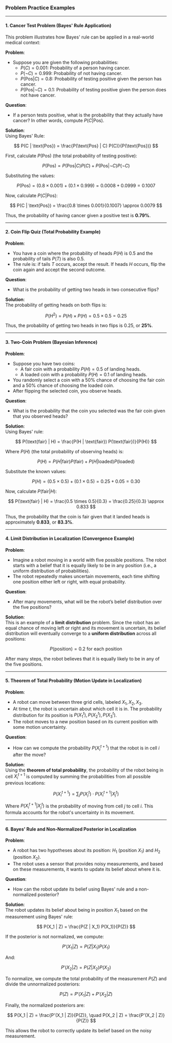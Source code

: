 
### Problem Practice Examples

---

#### 1. **Cancer Test Problem (Bayes' Rule Application)**
This problem illustrates how Bayes' rule can be applied in a real-world medical context:

**Problem**:  
- Suppose you are given the following probabilities:
  - $P(C) = 0.001$: Probability of a person having cancer.
  - $P(\neg C) = 0.999$: Probability of not having cancer.
  - $P(\text{Pos} | C) = 0.8$: Probability of testing positive given the person has cancer.
  - $P(\text{Pos} | \neg C) = 0.1$: Probability of testing positive given the person does not have cancer.
  
**Question**:  
- If a person tests positive, what is the probability that they actually have cancer? In other words, compute $P(C | \text{Pos})$.

**Solution**:  
Using Bayes' Rule:

$$
P(C | \text{Pos}) = \frac{P(\text{Pos} | C) P(C)}{P(\text{Pos})}
$$

First, calculate $P(\text{Pos})$ (the total probability of testing positive):

$$
P(\text{Pos}) = P(\text{Pos} | C) P(C) + P(\text{Pos} | \neg C) P(\neg C)
$$

Substituting the values:

$$
P(\text{Pos}) = (0.8 \times 0.001) + (0.1 \times 0.999) = 0.0008 + 0.0999 = 0.1007
$$

Now, calculate $P(C | \text{Pos})$:

$$
P(C | \text{Pos}) = \frac{0.8 \times 0.001}{0.1007} \approx 0.0079
$$

Thus, the probability of having cancer given a positive test is **0.79%**.

---

#### 2. **Coin Flip Quiz (Total Probability Example)**

**Problem**:
- You have a coin where the probability of heads $P(H)$ is $0.5$ and the probability of tails $P(T)$ is also $0.5$.
- The rule is: if tails $T$ occurs, accept the result. If heads $H$ occurs, flip the coin again and accept the second outcome.

**Question**:  
- What is the probability of getting two heads in two consecutive flips?

**Solution**:  
The probability of getting heads on both flips is:

$$
P(H^2) = P(H) \times P(H) = 0.5 \times 0.5 = 0.25
$$

Thus, the probability of getting two heads in two flips is $0.25$, or **25%**.

---

#### 3. **Two-Coin Problem (Bayesian Inference)**

**Problem**:  
- Suppose you have two coins:
  - A fair coin with a probability $P(H) = 0.5$ of landing heads.
  - A loaded coin with a probability $P(H) = 0.1$ of landing heads.
- You randomly select a coin with a 50% chance of choosing the fair coin and a 50% chance of choosing the loaded coin.
- After flipping the selected coin, you observe heads.

**Question**:  
- What is the probability that the coin you selected was the fair coin given that you observed heads?

**Solution**:  
Using Bayes' rule:

$$
P(\text{fair} | H) = \frac{P(H | \text{fair}) P(\text{fair})}{P(H)}
$$

Where $P(H)$ (the total probability of observing heads) is:

$$
P(H) = P(H | \text{fair}) P(\text{fair}) + P(H | \text{loaded}) P(\text{loaded})
$$

Substitute the known values:

$$
P(H) = (0.5 \times 0.5) + (0.1 \times 0.5) = 0.25 + 0.05 = 0.30
$$

Now, calculate $P(\text{fair} | H)$:

$$
P(\text{fair} | H) = \frac{0.5 \times 0.5}{0.3} = \frac{0.25}{0.3} \approx 0.833
$$

Thus, the probability that the coin is fair given that it landed heads is approximately **0.833**, or **83.3%**.

---

#### 4. **Limit Distribution in Localization (Convergence Example)**

**Problem**:  
- Imagine a robot moving in a world with five possible positions. The robot starts with a belief that it is equally likely to be in any position (i.e., a uniform distribution of probabilities).
- The robot repeatedly makes uncertain movements, each time shifting one position either left or right, with equal probability.

**Question**:  
- After many movements, what will be the robot’s belief distribution over the five positions?

**Solution**:  
This is an example of a **limit distribution** problem. Since the robot has an equal chance of moving left or right and its movement is uncertain, its belief distribution will eventually converge to a **uniform distribution** across all positions:

$$
P(\text{position}) = 0.2 \text{ for each position}
$$

After many steps, the robot believes that it is equally likely to be in any of the five positions.

---

#### 5. **Theorem of Total Probability (Motion Update in Localization)**

**Problem**:  
- A robot can move between three grid cells, labeled $X_1, X_2, X_3$.
- At time $t$, the robot is uncertain about which cell it is in. The probability distribution for its position is $P(X_1^t), P(X_2^t), P(X_3^t)$.
- The robot moves to a new position based on its current position with some motion uncertainty.

**Question**:  
- How can we compute the probability $P(X_i^{t+1})$ that the robot is in cell $i$ after the move?

**Solution**:  
Using the **theorem of total probability**, the probability of the robot being in cell $X_i^{t+1}$ is computed by summing the probabilities from all possible previous locations:

$$
P(X_i^{t+1}) = \sum_j P(X_j^t) \cdot P(X_i^{t+1} | X_j^t)
$$

Where $P(X_i^{t+1} | X_j^t)$ is the probability of moving from cell $j$ to cell $i$. This formula accounts for the robot's uncertainty in its movement.

---

#### 6. **Bayes' Rule and Non-Normalized Posterior in Localization**

**Problem**:  
- A robot has two hypotheses about its position: $H_1$ (position $X_1$) and $H_2$ (position $X_2$).
- The robot uses a sensor that provides noisy measurements, and based on these measurements, it wants to update its belief about where it is.

**Question**:  
- How can the robot update its belief using Bayes' rule and a non-normalized posterior?

**Solution**:  
The robot updates its belief about being in position $X_1$ based on the measurement using Bayes' rule:

$$
P(X_1 | Z) = \frac{P(Z | X_1) P(X_1)}{P(Z)}
$$

If the posterior is not normalized, we compute:

$$
P'(X_1 | Z) = P(Z | X_1) P(X_1)
$$

And:

$$
P'(X_2 | Z) = P(Z | X_2) P(X_2)
$$

To normalize, we compute the total probability of the measurement $P(Z)$ and divide the unnormalized posteriors:

$$
P(Z) = P'(X_1 | Z) + P'(X_2 | Z)
$$

Finally, the normalized posteriors are:

$$
P(X_1 | Z) = \frac{P'(X_1 | Z)}{P(Z)}, \quad P(X_2 | Z) = \frac{P'(X_2 | Z)}{P(Z)}
$$

This allows the robot to correctly update its belief based on the noisy measurement.
